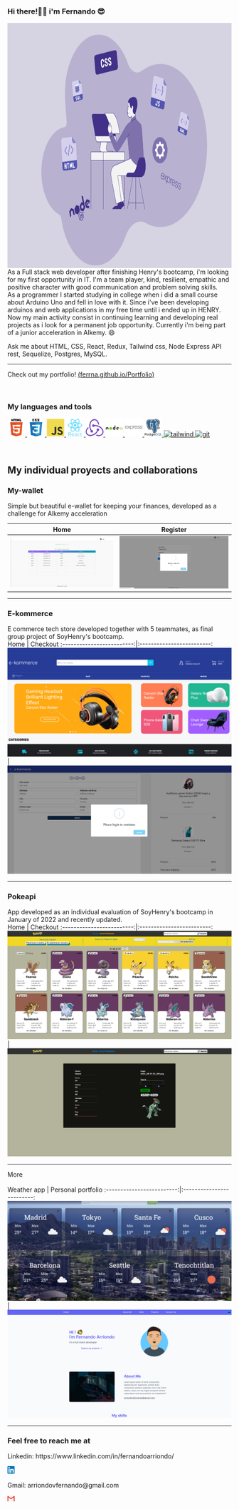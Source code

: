### Hi there!🤜🤛 i'm Fernando 😎  
<div>
<img src="./png-web-development.png"   align="left" height="550" width="550" >
<p align="left">
As a Full stack web developer after finishing Henry's bootcamp, i'm looking for my first opportunity in IT. I'm a team player, kind, resilient, empathic and positive character with good communication and problem solving skills.</br>
As a programmer I started studying in college when i did a small course about Arduino Uno and fell in love with it. Since i've been developing arduinos and web applications in my free time until i ended up in HENRY. Now my main activity consist in continuing learning and developing real projects as i look for a permanent job opportunity. Currently i'm being part of a junior acceleration in Alkemy. 😄
</p>

Ask me about HTML, CSS, React, Redux, Tailwind css, Node Express API rest, Sequelize, Postgres, MySQL.
<hr/>

Check out my portfolio!  [(ferrna.github.io/Portfolio)](ferrna.github.io/Portfolio)  

<br/>
</div>

<h3 align="left">My languages and tools</h3>
<p align="left">
  <a href="https://www.w3.org/html/" target="_blank" rel="noreferrer"> <img src="https://raw.githubusercontent.com/devicons/devicon/master/icons/html5/html5-original-wordmark.svg" alt="html5" width="40" height="40"/> </a>
  <a href="https://www.w3schools.com/css/" target="_blank" rel="noreferrer"> <img src="https://raw.githubusercontent.com/devicons/devicon/master/icons/css3/css3-original-wordmark.svg" alt="css3" width="40" height="40"/> </a>  
  <a href="https://developer.mozilla.org/en-US/docs/Web/JavaScript" target="_blank" rel="noreferrer"> <img src="https://raw.githubusercontent.com/devicons/devicon/master/icons/javascript/javascript-original.svg" alt="javascript" width="40" height="40"/> </a>
  <a href="https://reactjs.org/" target="_blank" rel="noreferrer"> <img src="https://raw.githubusercontent.com/devicons/devicon/master/icons/react/react-original-wordmark.svg" alt="react" width="40" height="40"/> </a>
  <a href="https://redux.js.org" target="_blank" rel="noreferrer"> <img src="https://raw.githubusercontent.com/devicons/devicon/master/icons/redux/redux-original.svg" alt="redux" width="40" height="40"/> </a>
  <a href="https://nodejs.org" target="_blank" rel="noreferrer"> <img src="https://raw.githubusercontent.com/devicons/devicon/master/icons/nodejs/nodejs-original-wordmark.svg" alt="nodejs" width="40" height="40"/> </a>
  <a href="https://expressjs.com" target="_blank" rel="noreferrer"> <img src="https://raw.githubusercontent.com/devicons/devicon/master/icons/express/express-original-wordmark.svg" alt="express" width="40" height="40"/> </a>
  <a href="https://www.postgresql.org" target="_blank" rel="noreferrer"> <img src="https://raw.githubusercontent.com/devicons/devicon/master/icons/postgresql/postgresql-original-wordmark.svg" alt="postgresql" width="40" height="40"/> </a>
  <a href="https://tailwindcss.com/" target="_blank" rel="noreferrer"> <img src="https://www.vectorlogo.zone/logos/tailwindcss/tailwindcss-icon.svg" alt="tailwind" width="40" height="40"/> </a>
  <a href="https://git-scm.com/" target="_blank" rel="noreferrer"> <img src="https://www.vectorlogo.zone/logos/git-scm/git-scm-icon.svg" alt="git" width="40" height="40"/> </a>
<!--
  <a href="https://www.typescriptlang.org/" target="_blank" rel="noreferrer"> <img src="https://raw.githubusercontent.com/devicons/devicon/master/icons/typescript/typescript-original.svg" alt="typescript" width="40" height="40"/> </a>
-->
</p>
<br/>
<h2>My individual proyects and collaborations</h2>
<div width="100%">

### My-wallet
Simple but beautiful e-wallet for keeping your finances, developed as a challenge for Alkemy acceleration
<!--
<img src="./home-mywallet.png"   align="left" width="100%" >
<img src="./register-mywallet.png"   align="left" width="100%" >
-->
Home                       |  Register 
:-------------------------:|:-------------------------:
![](./home-mywallet.png)   |  ![](./register-mywallet.png)
</div>
<hr>
  
### E-kommerce
E commerce tech store developed together with 5 teammates, as final group project of SoyHenry's bootcamp.
<br/>
Home                       |  Checkout 
:-------------------------:|:-------------------------:
![](./ecommerce.png)   |  ![](./ecomcheck.png)
</div>
<hr>
  
### Pokeapi
App developed as an individual evaluation of SoyHenry's bootcamp in January of 2022 and recently updated.
<br/>
Home                       |  Checkout 
:-------------------------:|:-------------------------:
![](./pokeapi-home.png)   |  ![](./pokeapi-create.png)
</div>
<hr>
  

More  
<br/>
Weather app                       |  Personal portfolio 
:-------------------------:|:-------------------------:
![](./weatherapp.png)   |  ![](./portfolio.png)
</div>
<hr>



<span >
<h3>Feel free to reach me at</h3>
<p>Linkedin: https://www.linkedin.com/in/fernandoarriondo/</p>
<a href="https://www.linkedin.com/in/arriondo-fernando/"><img width="3.2%" src="https://github.com/FerrnA/FerrnA/blob/main/icon.png"></a> &nbsp;
<p>Gmail: arriondovfernando@gmail.com</p>
<a href="mailto:arriondovfernando@gmail.com"><img width="3.2%" src="https://github.com/FerrnA/FerrnA/blob/main/gmail.png"></a>
</span>


<!--
### Welcome! <img src="https://github.com/TheDudeThatCode/TheDudeThatCode/blob/master/Assets/Hi.gif" width="29px"> :smile: My name's Fernando and I'm fullStack Developer; curious, and in constant learning.  

![Profile Views](https://komarev.com/ghpvc/?username=FerrnA&style=flat-square)

<details><summary>🛠 Here are my tech Skills: </summary>
<p>
<div align="center">
  <span><img height="30" width="40" alt="JavaScript" src="https://cdn.jsdelivr.net/gh/devicons/devicon/icons/javascript/javascript-original.svg" />JavaScript</span>
  <span>-</span>
  <span><img height="30" width="40" alt="TypeScript" src="https://cdn.jsdelivr.net/gh/devicons/devicon/icons/typescript/typescript-original.svg" />TypeScript</span>
  <span>-</span>
  <span><img height="30" width="40" alt="React" src="https://cdn.jsdelivr.net/gh/devicons/devicon/icons/react/react-original.svg" />React</span>
  <span>-</span>
  <span><img height="30" width="40" alt="Redux" src="https://cdn.jsdelivr.net/gh/devicons/devicon/icons/redux/redux-original.svg" />Redux</span>
  <span>-</span>
  <span><img height="30" width="40" alt="Node" src="https://cdn.jsdelivr.net/gh/devicons/devicon/icons/nodejs/nodejs-original.svg" />Node.js</span>
  <span>-</span>
  <span><img height="30" width="40" alt="Css" src="https://cdn.jsdelivr.net/gh/devicons/devicon/icons/css3/css3-original.svg" />Css</span>
  <span>-</span>
  <span><img height="30" width="40" alt="Less" src="https://cdn.jsdelivr.net/gh/devicons/devicon/icons/sass/sass-plain-wordmark.svg" />Less</span>
  <span>-</span>
  <span><img height="30" width="40" alt="Html" src="https://cdn.jsdelivr.net/gh/devicons/devicon/icons/html5/html5-original.svg" />Html</span>
  <br></br>

  <span><img height="30" width="40" alt="PostgresSQL" src="https://cdn.jsdelivr.net/gh/devicons/devicon/icons/postgresql/postgresql-original.svg" />PostgresSQL</span>
  <span>-</span>
  <span><img height="30" width="40" alt="Sequelize" src="https://cdn.jsdelivr.net/gh/devicons/devicon/icons/sequelize/sequelize-original.svg" />Sequelize</span>
  <span>-</span>
  <span><img height="30" width="40" alt="Styled components" src="https://cdn.jsdelivr.net/gh/devicons/devicon/icons/styled-components/styled-components-original.svg" />Styled components</span>

  <span><img height="30" width="40" alt="Express" src="https://cdn.jsdelivr.net/gh/devicons/devicon/icons/express/express-original.svg" />Express</span>
  <span><img height="30" width="40" alt="Git" src="https://cdn.jsdelivr.net/gh/devicons/devicon/icons/git/git-original.svg" />Git</span>
</div>


</p>
</details>  

[![Top Langs](https://github-readme-stats.vercel.app/api/top-langs/?username=FerrnA)](https://github.com/anuraghazra/github-readme-stats)  

<h2>Feel free to reach at</h2> 

<span>
<p>Linkedin: https://www.linkedin.com/in/fernandoarriondo/</p>
<a href="https://www.linkedin.com/in/fernandoarriondo/"><img width="5%" src="https://github.com/FerrnA/FerrnA/blob/main/linkedin.png"> &nbsp;
<p>Gmail: arriondovfernando@gmail.com</p>
<a href="mailto:arriondovfernando@gmail.com"><img width="5%" src="https://github.com/FerrnA/FerrnA/blob/main/gmail-icon.png">
</span>
-->

<!--
**FerrnA/FerrnA** is a ✨ _special_ ✨ repository because its `README.md` (this file) appears on your GitHub profile.

Here are some ideas to get you started:

- 🔭 I’m currently working on ...
- 🌱 I’m currently learning ...
- 👯 I’m looking to collaborate on ...
- 🤔 I’m looking for help with ...
- 💬 Ask me about ...
- 📫 How to reach me: ...
- 😄 Pronouns: ...
- ⚡ Fun fact: ...
-->

